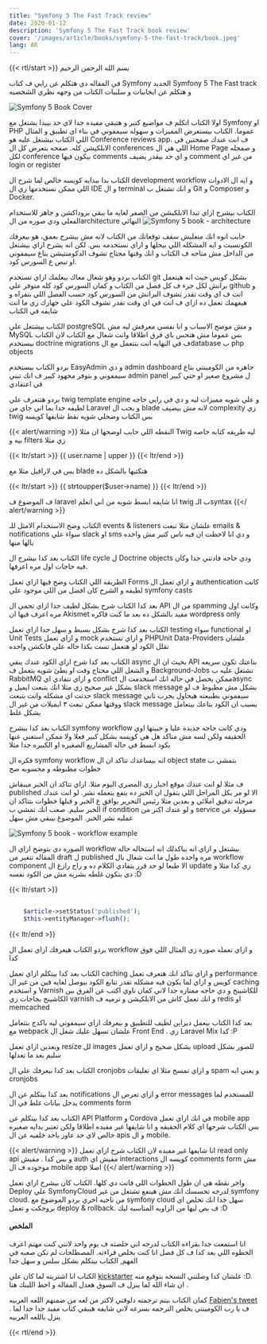 ```yaml
---
title: "Symfony 5 The Fast Track review"
date: 2020-01-12
description: 'Symfony 5 The Fast Track book review'
cover: '/images/article/books/symfony-5-the-fast-track/book.jpeg'
lang: AR
---
```

{{< rtl/start >}}
بسم الله الرحمن الرحيم

في المقاله دي هتكلم عن رايي ف كتاب Symfony الجديد Symfony 5 The Fast track و هتكلم عن ايجابيات و سلبيات الكتاب من وجهه نظري الشخصيه

![Symfony 5 Book Cover](/images/article/books/symfony-5-the-fast-track/book.jpeg)

اولا الكتاب اتكلم ف مواضيع كتير و هتبقي مفيده جدا لاي حد بيبدا يشتغل مع Symfony او PHP عموما. الكتاب بيستعرض المميزات و سهوله سيمفوني في بناء اي تطبيق و المثال اللي الكتاب بيشتغل عليه هو Conference reviews app. ف انت عندك صفحتين في الابلكيشن كله.  صفحه بتعرض كل ال conferences اللي هي ال Home Page و صفحله لكل conference بيكون فيها comments و اي حد بيقدر يضيف comment من غير اي login or register

الكتاب بدا ببدايه كويسه خالص لما شرح ال development workflow و ايه ال الادوات اللي ممكن نستخدمها زي ال IDE و ال terminal و انك تشتغل ب Git و Composer و Docker.

الكتاب بيشرح ازاي تبدا الابلكيشن من الصفر  لغايه ما يبقي بروداكشن و جاهز للاستخدام الفعلي ودي صوره من الarchitecture النهائي
![Symfony 5 book - architecture](/images/article/books/symfony-5-the-fast-track/architecture.png)

حابب انوه انك متعليش سقف توقعاتك من الكتاب لانه مش بيشرح بعمق، هو بيعرفك الكونسبت و ايه المشكله اللي بيحلها و ازاي نستخدمه بس. لكن انه يشرح ازاي بيشتغل من الداخل مش متاحه ف الكتاب و انك وقتها محتاج تشوف الدكومنتيشن بتاع سيمفوني او تبص ع السورس كود.

الكتاب بردو وهو شغال معاك بيعلمك ازاي تستخدم git بشكل كويس حيث انه هيتعمل برانش لكل جزء ف كل فصل من الكتاب و كمان السورس كود كله متوفر علي github و انت ف اي وقت تقدر تشوف البرانش من السورس كود حسب الفصل اللي بتقراه و هيفهمك تعمل ده ازاي ف انت في اي وقت تقدر تشوف الكود علي جهازك زي ما انت شايفه في الكتاب

الكتاب بيشتغل علي postgreSQL و مش موضح الاسباب و انا نفسي معرفش ليه مش MySQL بس عموما مش هتحس باي فرق اطلاقا وانت شغال مع الكتاب لان الكتاب بيستخدم doctrine migrations ف في النهايه انت بتتعمل مع الdatabase ب php objects 

بردو الكتاب بيستخدم EasyAdmin و دي admin dashboard جاهزه من الكومينتي بتاع سيمفوني و بتوفر مجهود كبير ف انك تبني admin panel ل مشروع صغير او حتي كبير في اعتقادي

بردو هتتعرف علي twig template engine  و علي شويه مميزات ليه و دي في رايي حاجه لطيفه جدا بما اني جاي من Laravel و بحب ال blade لانه مش بيضيف complexity زي twig بس الكتاب وضحلي شويه نقط شايفها كويسه

{{< alert/warning >}} 
النقطه اللي حابب اوضحها ان مثلا Twig ليه طريقه كتابه خاصه بيه و filters زي مثلا

{{< ltr/start >}}
{{ user.name | upper }}
{{< ltr/end >}}

بس في لارافيل مثلا مع blade هتكتبها بالشكل ده

{{< ltr/start >}}
{{ strtoupper($user->name) }}
{{< ltr/end >}}

ف الموضوع ف laravel انا شايفه ابسط شويه من اني اتعلم twig ب الـsyntax 
{{</ alert/warning >}}


الكتاب وضح الاستخدام الامثل للـ events & listeners علشان مثلا تبعت emails & notifications سواء علي slack او sms و دي انا لاحظت ان فيه ناس كتير مش واخده بالها منها

الكتاب بعد كدا بيشرح ال life cycle ل Doctrine objects ودي حاجه فادتني جدا وكان فيه حاجات اول مره اعرفها.

الطريقه اللي الكتاب وضح فيها ازاي تعمل Forms و ازاي تعمل ال authentication كانت لطيفه و الشرح كان افضل من اللي موجود علي symfony casts

بعد كدا الكتاب شرح بشكل لطيف جدا ازاي تحمي ال API من ال spamming وكانت اول مره اعرف فيها ان Akismet مفيد بالشكل ده بعد ما كنت فاكره wordpress only

الكتاب بعد كدا شرح بشكل بسيط و سهل جدا ازاي تعمل testing سواء functional او Unit Tests و ازاي تعمل mock و ازاي تستخدم PHPUnit Data-Providers علشان تقلل الكود لو هتعمل تست بكذا حاله علي فانكشن واحده

الكتاب بعد كدا شرح ازاي الكود عندك يبقي async بحيث ان ال API بتاعتك تكون سريعه و الشغل اللي محتاج وقت او بطئ شويه يتعمل ف Background-Jobs تشتغل عليه ب RabbitMQ و ازاي تتفادي اي conflict ممكن يحصل في حاله انك استخدمت الasync بشكل غير صحيح زي مثلا انك بتبعت ايميل و slack message بشكل مش مظبوط ف لو حدثت اي مشكله وانت بتبعت slack message سيفموني بطبيعته هيحاول يجرب تاني ووقتها ممكن تبعت ٣ ايميلات من غير ال slack message بسبب ان الكود بتاعك بيتعامل بشكل غلط

الكتاب بعد كدا بيشرح symfony workflow ودي كانت حاجه جديدة عليا و حبيتها اوي الحقيقه ولكن لسه مش متاكد هل هي كويسه بشكل كبير فعلا ولا ممكن استغني عنها بكود ابسط في حاله المشاريع الصغيره او الكبيره جدا مثلا

فكره ال symfony workflow انه بيساعدك تتاكد ان ال object state بتمشي ب خطوات مظبوطه و محسوبه صح

ف مثلا لو انت عندك موقع اخبار زي المصري اليوم مثلا. ازاي تتاكد ان الخبر ميبقاش published الا لو مر بكل المراحل اللي بتقول ان الخبر ده ينفع يتعمله نشر. لو انت عندك مرحله تدقيق املائي و بعدين مثلا رئيس التحرير يوافق ع الخبر و قبلها خطوات بتتاكد ان الخبر سليم. صعب انك تمشي ب if condition و لو عندك اكتر من service مسؤوله عن عمليه نشر الخبر. الموضوع بيبقي مش سهل

![Symfony 5 book - workflow example](/images/article/books/symfony-5-the-fast-track/workflow-example.png)

الصوره دي بتوضح ازاي ال workflow بيشتغل و ازاي انه بياكدلك انه استحاله حاله المقاله تتغير من  draft ل published مره واحده طول ما انت شغال بال workflow component الا طبعا لو حد قرر يتفادي الكلام ده و راح رازع ال update زي كدا مثلا و دي بتكون غلطه بشريه مش من الكود نفسه :D

{{< ltr/start >}}
```php
    
    $article->setStatus('published');
    $this->entityManager->flush();

```
{{< ltr/end >}}

بردو الكتاب هيعرفك ازاي تعمل ال workflow و ازاي تعمله صوره زي المثال اللي فوق كدا


الكتاب بعد كدا بيتكلم ازاي تعمل caching و ازاي تتاكد انك هتعرف تعمل performance كويس و ازاي لما يكون فيه مشكله تقدر تتابع الكود بيوصل لغايه فين من غير ال caching و استخدم Varnish للكاشينج و دي حاجه ممتازه جدا لاني كمان ناوي اكتب عن الفرق بين الكاشينج بحاجات زي varnish و انك تعمل كاش من الابلكيشن و ترميه ف redis او  memcached

بعد كدا الكتاب بيعمل ديزاين لطيف للتطبيق و بيعرفك ازاي سيمفوني ليه باكدج بتتعامل مع webpack علشان تسهل عليك شغل ال Front End . زي Laravel Mix كدا :P

وبعدين ازاي تعمل resize لل images بشكل صحيح و ازاي تعمل upload للصور بشكل سليم بعد ما تعدلها

الكتاب بعد كدا بيعرفك علي ال cronjobs و ازاي تمسح مثلا اي تعليقات spam و يعني ايه cronjobs 

بعد كدا بيتكلم عن ال notifications و ازاي تعرض ال error messages للمستخدم لما يدخل بيانات غلط في ال comments form 

الكتاب بعد كدا بيتكلم عن API Platform و Cordova في انك ازاي تعمل mobile app بس الكتاب شرحها اي كلام الحقيقه و انا شايفها غير مفيده اطلاقا ولكن تعتبر بدايه صغيره خالص لاي حد عاوز ياخد خلفيه عن ال apis و ال mobile. 

{{< alert/warning >}}
انا شايفها غير مفيده لان الكتاب شرح ازاي تعمل read only api و بس كدا . مفيش auth مفيش اي interactions كويسه ال comments form مش موجوده ف ال mobile app اصلا
{{</ alert/warning >}}


واخر نقطه هي ان طول الخطوات اللي فاتت دي كلها. الكتاب كان بيشرح ازاي تعمل Deploy علي SymfonyCloud لدرجه تحسسك انك مش هينفع تشتغل من غير symfony cloud. من ناحيه اخري بردو الموضوع مع symfony cloud سهل جدا انك تخلص اي بروجكت و تعمل deploy & rollback. ف بص ليها من الزاويه المناسبه ليك :D

#### الملخص

انا استمعت جدا بقراءه الكتاب لدرجه اني خلصته ف يوم واحد لانني كنت مهتم اعرف الخطوه اللي بعد كدا ف كل فصل انا كنت بخلص قراءته. المصطلحات لم تكن صعبه في الفهم, الكتاب بيتكلم بشكل سلس و سهل جدا

الكتاب انا اشتريته لما كان علي [kickstarter](https://www.kickstarter.com/projects/fabpot/symfony-5-the-fast-track) علشان كدا وصلتني النسخه بتوقيع منه :D. ان شاء الله لما ينزل ف السوق هعدل المقاله و احط اللينك هنا . 

كمان الكتاب بيتم ترجمته دلوقتي لاكتر من لغه من ضمنهم اللغه العربيه [Fabien's tweet](https://twitter.com/fabpot/status/1215327721552850944) . ف يا رب الكومينتي يخلص الترجمه بسرعه لاني شايفه هيبقي كتاب مفيد جدا جدا لما ينزل باللغه العربيه

{{< rtl/end >}}
